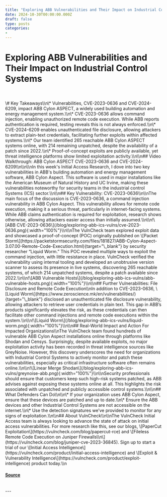 ```yaml
---
title: "Exploring ABB Vulnerabilities and Their Impact on Industrial Control Systems"
date: 2024-10-30T00:00:00.000Z
draft: false
type: posts
categories: 
- 
---
```

# Exploring ABB Vulnerabilities and Their Impact on Industrial Control Systems

<br/>

<br/>
\# Key Takeaways\\n\* Vulnerabilities, CVE-2023-0636 and CVE-2024-6209, impact ABB Cylon ASPECT, a widely used building automation and energy management system.\\n\* CVE-2023-0636 allows command injection, enabling unauthorized remote code execution. While ABB reports authentication is required, testing reveals this is not always enforced.\\n\* CVE-2024-6209 enables unauthenticated file disclosure, allowing attackers to extract plain-text credentials, facilitating further exploits within affected systems.\\n\* Our team identified 265 reachable ABB Cylon ASPECT systems online, with 214 remaining unpatched, despite the availability of a patch since 2022.\\n\* Proof-of-concept exploits are publicly available, yet threat intelligence platforms show limited exploitation activity.\\n\\n## Video Walkthrough: ABB Cylon ASPECT CVE-2023-0636 and CVE-2024-6209\\n\\n\\nIn this week's Initial Access Research, I dove into two key vulnerabilities in ABB's building automation and energy management software, ABB Cylon Aspect. This software is used in major installations like the American Museum of Natural History and UC Irvine, making these vulnerabilities noteworthy for security teams in the industrial control Systems (ICS) sector.\\n\\n## Key Vulnerability: CVE-2023-0636\\n\\nThe main focus of the discussion is CVE-2023-0636, a command injection vulnerability in ABB Cylon Aspect. This vulnerability allows for remote code execution, making it a serious threat, particularly in internet-facing systems. While ABB claims authentication is required for exploitation, research shows otherwise, allowing attackers easier access than initially assumed.\\n\\n!\[ABB CVE-2023-0636\](/blog/exploring-abb-ics-vulns/cve-2023-0636.png){:width="100%"}\\n\\nThe VulnCheck team explored exploit data and showcased a proof-of-concept (POC) originally published on \[Packet Storm\](https://packetstormsecurity.com/files/181827/ABB-Cylon-Aspect-3.07.00-Remote-Code-Execution.html){target="\_blank"} by security researcher “Liquid Worm.” This POC revealed multiple ways to exploit the command injection, with little resistance in place. VulnCheck verified the vulnerability using internal tooling and developed an unobtrusive version scanner to assess its presence in live systems, discovering 265 reachable systems, of which 214 unpatched systems, despite a patch available since 2022.\\n\\n!\[ABB Vulnerable Hosts\](/blog/exploring-abb-ics-vulns/abb-vulnerable-hosts.png){:width="100%"}\\n\\n## Further Vulnerabilities: File Disclosure and Remote Code Execution\\nIn addition to CVE-2023-0636, \[Liquid Worm\](https://www.zeroscience.mk/en/vulnerabilities/){target="\_blank"} disclosed an unauthenticated file disclosure vulnerability, allowing attackers to retrieve user credentials in plain text. This gap in ABB’s products significantly elevates the risk, as these credentials can then facilitate other command injections and remote code executions within the system.\\n\\n!\[Liquid Worm\](/blog/exploring-abb-ics-vulns/liquid-worm.png){:width="100%"}\\n\\n## Real-World Impact and Action For Impacted Organizations\\nThe VulnCheck team found hundreds of vulnerable ABB Cylon Aspect installations online through platforms like Shodan and Censys. Surprisingly, despite available exploits, no major exploitation activity has been recorded in threat intelligence sources like GreyNoise. However, this discovery underscores the need for organizations with Industrial Control Systems to actively monitor and patch these vulnerabilities, especially as critical infrastructure software often remains online.\\n\\n!\[Linear Merge Shodan\](/blog/exploring-abb-ics-vulns/greynoise-abb.png){:width="100%"}\\n\\nSecurity professionals should ensure that customers keep such high-risk systems patched, as ABB advises against exposing these systems online at all. This highlights the risk associated with unpatched and publicly accessible control systems.\\n\\n## What Defenders Can Do\\n\\n\* If your organization uses ABB Cylon Aspect, ensure that these devices are patched and up to date.\\n\* Ensure the ABB devices and other Industrial Control Systems are not accessible on the internet.\\n\* Use the detection signatures we’ve provided to monitor for any signs of exploitation.\\n\\n## About VulnCheck\\n\\nThe VulnCheck Initial Access team is always looking to advance the state of attack on initial access vulnerabilities. For more research like this, see our blogs, \[PaperCut Exploitation\](https://vulncheck.com/blog/papercut-rce) and \[Fileless Remote Code Execution on Juniper Firewalls\\n\](https://vulncheck.com/blog/juniper-cve-2023-36845). Sign up to start a trial of our \[Initial Access Intelligence\](https://vulncheck.com/product/initial-access-intelligence) and \[Exploit & Vulnerability Intelligence\](https://vulncheck.com/product/exploit-intelligence) product today.\\n

#### [Source](https://vulncheck.com/blog/exploring-abb-ics-vulns)

<br/>
---
